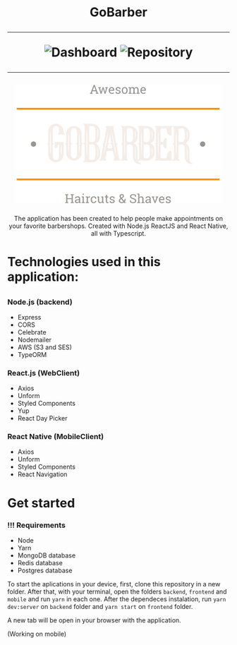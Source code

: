 <h1 align="center">
  GoBarber
  <hr />
  <img alt="Dashboard" src=".git/assets/gobarbergit1.png" />
  <img alt="Repository" src="..git/assets/gobarbergit2.png" />
  <hr />
	<img alt="Logo" src="./frontend/src/assets/logo.svg" />
</h1>
<p align="center">
	The application has been created to help people make appointments on your favorite barbershops. Created with Node.js ReactJS and React Native, all with Typescript.
</p>
<h1>Technologies used in this application:<h2>

### Node.js (backend)
- Express
- CORS
- Celebrate
- Nodemailer
- AWS (S3 and SES)
- TypeORM
### React.js (WebClient)
- Axios
- Unform
- Styled Components
- Yup
- React Day Picker
### React Native (MobileClient)
- Axios
- Unform
- Styled Components
- React Navigation

<h1>Get started</h1>

### !!! Requirements
- Node
- Yarn
- MongoDB database
- Redis database
- Postgres database

To start the aplications in your device, first, clone this repository in a new folder. After that, with your terminal, open the folders ```backend```, ```frontend``` and ```mobile``` and run ```yarn``` in each one. After the dependeces instalation, run ```yarn dev:server``` on ```backend``` folder and ```yarn start``` on ```frontend``` folder.

A new tab will be open in your browser with the application.

(Working on mobile)
